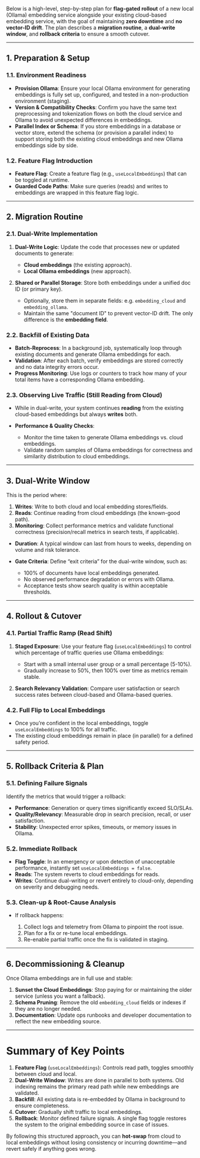 Below is a high-level, step-by-step plan for **flag-gated rollout** of a new local (Ollama) embedding service alongside your existing cloud-based embedding service, with the goal of maintaining **zero downtime** and **no vector-ID drift**. The plan describes a **migration routine**, a **dual-write window**, and **rollback criteria** to ensure a smooth cutover.

---

## 1. Preparation & Setup

### 1.1. Environment Readiness

* **Provision Ollama**: Ensure your local Ollama environment for generating embeddings is fully set up, configured, and tested in a non-production environment (staging).
* **Version & Compatibility Checks**: Confirm you have the same text preprocessing and tokenization flows on both the cloud service and Ollama to avoid unexpected differences in embeddings.
* **Parallel Index or Schema**: If you store embeddings in a database or vector store, extend the schema (or provision a parallel index) to support storing both the existing cloud embeddings and new Ollama embeddings side by side.

### 1.2. Feature Flag Introduction

* **Feature Flag**: Create a feature flag (e.g., `useLocalEmbeddings`) that can be toggled at runtime.
* **Guarded Code Paths**: Make sure queries (reads) and writes to embeddings are wrapped in this feature flag logic.

---

## 2. Migration Routine

### 2.1. Dual-Write Implementation

1. **Dual-Write Logic**: Update the code that processes new or updated documents to generate:

   * **Cloud embeddings** (the existing approach).
   * **Local Ollama embeddings** (new approach).
2. **Shared or Parallel Storage**: Store both embeddings under a unified doc ID (or primary key).

   * Optionally, store them in separate fields: e.g. `embedding_cloud` and `embedding_ollama`.
   * Maintain the same "document ID" to prevent vector-ID drift. The only difference is the **embedding field**.

### 2.2. Backfill of Existing Data

* **Batch-Reprocess**: In a background job, systematically loop through existing documents and generate Ollama embeddings for each.
* **Validation**: After each batch, verify embeddings are stored correctly and no data integrity errors occur.
* **Progress Monitoring**: Use logs or counters to track how many of your total items have a corresponding Ollama embedding.

### 2.3. Observing Live Traffic (Still Reading from Cloud)

* While in dual-write, your system continues **reading** from the existing cloud-based embeddings but always **writes** both.
* **Performance & Quality Checks**:

  * Monitor the time taken to generate Ollama embeddings vs. cloud embeddings.
  * Validate random samples of Ollama embeddings for correctness and similarity distribution to cloud embeddings.

---

## 3. Dual-Write Window

This is the period where:

1. **Writes**: Write to both cloud and local embedding stores/fields.
2. **Reads**: Continue reading from cloud embeddings (the known-good path).
3. **Monitoring**: Collect performance metrics and validate functional correctness (precision/recall metrics in search tests, if applicable).

* **Duration**: A typical window can last from hours to weeks, depending on volume and risk tolerance.
* **Gate Criteria**: Define “exit criteria” for the dual-write window, such as:

  * 100% of documents have local embeddings generated.
  * No observed performance degradation or errors with Ollama.
  * Acceptance tests show search quality is within acceptable thresholds.

---

## 4. Rollout & Cutover

### 4.1. Partial Traffic Ramp (Read Shift)

1. **Staged Exposure**: Use your feature flag (`useLocalEmbeddings`) to control which percentage of traffic queries use Ollama embeddings:

   * Start with a small internal user group or a small percentage (5-10%).
   * Gradually increase to 50%, then 100% over time as metrics remain stable.
2. **Search Relevancy Validation**: Compare user satisfaction or search success rates between cloud-based and Ollama-based queries.

### 4.2. Full Flip to Local Embeddings

* Once you’re confident in the local embeddings, toggle `useLocalEmbeddings` to 100% for all traffic.
* The existing cloud embeddings remain in place (in parallel) for a defined safety period.

---

## 5. Rollback Criteria & Plan

### 5.1. Defining Failure Signals

Identify the metrics that would trigger a rollback:

* **Performance**: Generation or query times significantly exceed SLO/SLAs.
* **Quality/Relevancy**: Measurable drop in search precision, recall, or user satisfaction.
* **Stability**: Unexpected error spikes, timeouts, or memory issues in Ollama.

### 5.2. Immediate Rollback

* **Flag Toggle**: In an emergency or upon detection of unacceptable performance, instantly set `useLocalEmbeddings = false`.
* **Reads**: The system reverts to cloud embeddings for reads.
* **Writes**: Continue dual-writing or revert entirely to cloud-only, depending on severity and debugging needs.

### 5.3. Clean-up & Root-Cause Analysis

* If rollback happens:

  1. Collect logs and telemetry from Ollama to pinpoint the root issue.
  2. Plan for a fix or re-tune local embeddings.
  3. Re-enable partial traffic once the fix is validated in staging.

---

## 6. Decommissioning & Cleanup

Once Ollama embeddings are in full use and stable:

1. **Sunset the Cloud Embeddings**: Stop paying for or maintaining the older service (unless you want a fallback).
2. **Schema Pruning**: Remove the old `embedding_cloud` fields or indexes if they are no longer needed.
3. **Documentation**: Update ops runbooks and developer documentation to reflect the new embedding source.

---

# Summary of Key Points

1. **Feature Flag** (`useLocalEmbeddings`): Controls read path, toggles smoothly between cloud and local.
2. **Dual-Write Window**: Writes are done in parallel to both systems. Old indexing remains the primary read path while new embeddings are validated.
3. **Backfill**: All existing data is re-embedded by Ollama in background to ensure completeness.
4. **Cutover**: Gradually shift traffic to local embeddings.
5. **Rollback**: Monitor defined failure signals. A single flag toggle restores the system to the original embedding source in case of issues.

By following this structured approach, you can **hot-swap** from cloud to local embeddings without losing consistency or incurring downtime—and revert safely if anything goes wrong.